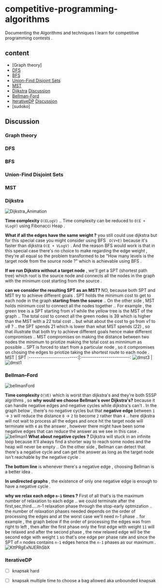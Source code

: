 # competitive-programming-algorithms
Documenting the Algorithms and techniques I learn for competitive programming contests .

## content

 - [Graph theory]
 - [DFS](https://github.com/A-bahaa/competitive-programming-algorithms/blob/main/dfs_bfs.cpp) 
 - [BFS](https://github.com/A-bahaa/competitive-programming-algorithms/blob/main/dfs_bfs.cpp)
 - [Union-Find Disjoint Sets](https://github.com/A-bahaa/competitive-programming-algorithms/blob/main/dsu.cpp)
 - [MST](https://github.com/A-bahaa/competitive-programming-algorithms/blob/main/mst.cpp)
 - [Dijkstra](https://github.com/A-bahaa/competitive-programming-algorithms/blob/main/dijkstra.cpp) [Discussion](https://github.com/A-bahaa/competitive-programming-algorithms#dijkstra)
 - [Bellman-Ford](https://github.com/A-bahaa/competitive-programming-algorithms/blob/main/bellman.cpp)
 - [IterativeDP](https://github.com/A-bahaa/competitive-programming-algorithms/tree/main/iterativeDP) [Discussion](https://github.com/A-bahaa/competitive-programming-algorithms#IterativeDP)
 - [sudoko]

## Discussion

 ### Graph theory
 ### DFS
 ### BFS
 ### Union-Find Disjoint Sets
 ### MST
 ### Dijkstra
![Dijkstra_Animation](https://user-images.githubusercontent.com/65967989/134578768-b95584ae-7caa-407c-be7c-95deb210c461.gif)

**Time complexity** `O(ELogV)`  .. Time complexity can be reduced to `O(E + VLogV)` using Fibonacci Heap .

**What if all the edges have the same weight ?** you still could use dijkstra but for this special case you might consider using BFS  ` O(V+E)` because it's faster than dijkstra  `O(E + VLogV)` . And the reason BFS would work is that in this special case there's no choice to make regarding the edge weight , they're all equal so the problem transformed to be "How many levels is the target node from the source node ?" which is achievable using BFS .

**If we run Dijkstra without a target node** , we'll get a SPT (shortest path tree) which root is the source node and connects all the nodes in the graph with the minimum cost starting from the source .

**can we consider the resulting SPT as an MST?** NO, because both SPT and MST try to achieve different goals . SPT holds the minimum cost to get to each node in the graph **starting from the source** .. On the other side , MST holds minimum cost to connect all the nodes together .. For example , the green tree is a SPT starting from _v1_ while the yellow tree is the MST of the graph .. The total cost to conect all the green nodes is 39 which is higher than the MST with a 22 total cost .. but what about the cost to go from _v1_ to _v8_ ? .. the SPT spends 21 which is lower than what MST spends (22) , so that illustrate that both try to achieve different goals hence make different compromises .. MST compromises on making the distance between two nodes the minimum to priotize making the total cost as minnimum as possible .. SPT is forced to start from a particular node , so it compromises on chosing the edges to priotize taking the shortest route to each node . 
MST            |  SPT
:-------------------------:|:-------------------------:
![dmst3](https://user-images.githubusercontent.com/65967989/134606495-be36b394-43c4-4e1c-96c3-dc6b4fe2eb8b.jpg)  |  ![dmst1](https://user-images.githubusercontent.com/65967989/134606503-e82f867f-c141-40a4-b6c3-2046435415c6.jpg)
### Bellman–Ford
![bellmanFord](https://user-images.githubusercontent.com/65967989/134762761-0dc8269d-0e4e-4a93-820a-abad2ed2fd44.gif)

**Time complexity** `O(VE)` which is worst than dijkstra's and they're both SSSP algrithms , so **why would we choose Bellman's over Dijkstra's?**  because it can handle negative edges and negative cycles while dijkstra's can't .
In the graph below , there's no negative cycles but that **negative edge** between `1` -> `3` will reduce the distance `0` -> `2` to become `2` rather than `4` .. here dijkstra will not wait to process all the edges and once hit the target node will terminate with `4` as the answer , however there might have been some negative edges that can reduce the answer as we see in this case .
![bellman1](https://user-images.githubusercontent.com/65967989/134763320-4fa649c0-1310-46c6-a8da-ede9a7c980a9.jpg)
**What about negative cycles ?** Dijkstra will stuck in an infinite loop because it'll always find a shorter way to reach some nodes and the heap will never be empty .. On the other side , Bellman can detect that there's a negative cycle and can get the answer as long as the target node isn't reachable by the negative cycle . 

**The bottom line** is whenever there's a negative edge , choosing Bellman is a better idea .

**In undirected graphs** , the existence of only one negative edge is enough to have a negative cycle .

**why we relax each edge `n-1` times ?** First of all that's is the maximum number of relaxation to each edge .. we could terminate after the first,sec,third.....n-1 relaxation phase through the stop-early optmization .. the number of relaxation phases needed depends on the order of processing the edges and at the worst case we'll need n-1 phase .. for example , the graph below if the order of processing the edges was from right to left , then after the first phase only the first edge with weight `11` will be relaxed and after the second phase , the new relaxed edge will be the second edge with weight `1` so that's one edge per phase rate and since the SPT of `n` nodes contains `n-1` edges hence the `n-1` phases as our maximum .  
![KttPRgExNJERhSbX](https://user-images.githubusercontent.com/65967989/134767433-8c08d669-d9e4-4a0d-804a-544dfdafedd7.png)
### IterativeDP 
- [ ] knapsak hard
- [ ] knapsak multiple time to choose a bag allowed aka unbounded knapsak







 



